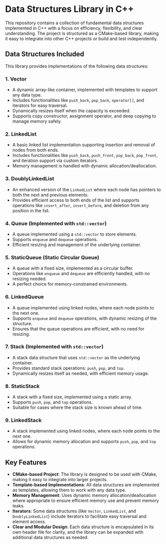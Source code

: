 # Data Structures Library in C++

This repository contains a collection of fundamental data structures implemented in C++ with a focus on efficiency, flexibility, and clear understanding. The project is structured as a CMake-based library, making it easy to integrate into other C++ projects or build and test independently.

## Data Structures Included

This library provides implementations of the following data structures:

### 1. **Vector**
   - A dynamic array-like container, implemented with templates to support any data type.
   - Includes functionalities like `push_back`, `pop_back`, `operator[]`, and iterators for easy traversal.
   - Dynamically resizes itself when the capacity is exceeded.
   - Supports copy constructor, assignment operator, and deep copying to manage memory safely.

### 2. **LinkedList**
   - A basic linked list implementation supporting insertion and removal of nodes from both ends.
   - Includes functionalities like `push_back`, `push_front`, `pop_back`, `pop_front`, and iteration support via custom iterators.
   - Memory management is handled with dynamic allocation/deallocation.

### 3. **DoublyLinkedList**
   - An enhanced version of the `LinkedList` where each node has pointers to both the next and previous elements.
   - Provides efficient access to both ends of the list and supports operations like `insert_after`, `insert_before`, and deletion from any position in the list.

### 4. **Queue (Implemented with `std::vector`)**
   - A queue implemented using a `std::vector` to store elements.
   - Supports `enqueue` and `dequeue` operations.
   - Efficient resizing and management of the underlying container.
   
### 5. **StaticQueue (Static Circular Queue)**
   - A queue with a fixed size, implemented as a circular buffer.
   - Operations like `enqueue` and `dequeue` are efficiently handled, with no resizing needed.
   - A perfect choice for memory-constrained environments.

### 6. **LinkedQueue**
   - A queue implemented using linked nodes, where each node points to the next one.
   - Supports `enqueue` and `dequeue` operations, with dynamic resizing of the structure.
   - Ensures that the queue operations are efficient, with no need for resizing.

### 7. **Stack (Implemented with `std::vector`)**
   - A stack data structure that uses `std::vector` as the underlying container.
   - Provides standard stack operations: `push`, `pop`, and `top`.
   - Dynamically resizes itself as needed, with efficient memory usage.
   
### 8. **StaticStack**
   - A stack with a fixed size, implemented using a static array.
   - Supports `push`, `pop`, and `top` operations.
   - Suitable for cases where the stack size is known ahead of time.

### 9. **LinkedStack**
   - A stack implemented using linked nodes, where each node points to the next one.
   - Allows for dynamic memory allocation and supports `push`, `pop`, and `top` operations.

## Key Features

- **CMake-based Project**: The library is designed to be used with CMake, making it easy to integrate into larger projects.
- **Template-based Implementations**: All data structures are implemented as templates, allowing them to work with any data type.
- **Memory Management**: Uses dynamic memory allocation/deallocation where appropriate to ensure efficient memory use and prevent memory leaks.
- **Iterators**: Some data structures (like `Vector`, `LinkedList`, and `DoublyLinkedList`) include iterators to facilitate easy traversal and element access.
- **Clear and Modular Design**: Each data structure is encapsulated in its own header file for clarity, and the library can be expanded with additional data structures as needed.